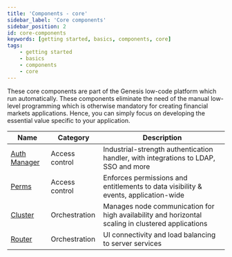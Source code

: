 ```yaml
---
title: 'Components - core'
sidebar_label: 'Core components'
sidebar_position: 2
id: core-components
keywords: [getting started, basics, components, core]
tags:
    - getting started
    - basics
    - components
    - core
---
```


These core components are part of the Genesis low-code platform which run automatically. These components eliminate the need of the manual low-level programming which is otherwise mandatory for creating financial markets applications. Hence, you can simply focus on developing the essential value specific to your application.

| Name                                                                                        | Category       | Description                                                                                                             |
|---------------------------------------------------------------------------------------------|----------------|-------------------------------------------------------------------------------------------------------------------------|
| [Auth Manager](../../../server/access-control/authentication-overview/)              | Access control | Industrial-strength authentication handler, with integrations to LDAP, SSO and more                                     |
| [Perms](../../../server/access-control/authorisation-overview/#generic-permissions) | Access control | Enforces permissions and entitlements to data visibility & events, application-wide                                     |
| [Cluster](../../../operations/clustering/overview)                              | Orchestration  | Manages node communication for high availability and horizontal scaling in clustered applications                       |
| [Router](../../../server/configuring-runtime/genesis-router)                          | Orchestration  | UI connectivity and load balancing to server services                                                                   |
